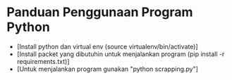 # Panduan Penggunaan Program Python

* [Install python dan virtual env (source virtualenv/bin/activate)]
* [Install packet yang dibutuhin untuk menjalankan program (pip install -r requirements.txt)]
* [Untuk menjalankan program gunakan "python scrapping.py"]